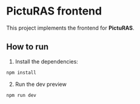 # PictuRAS frontend

This project implements the frontend for **PictuRAS**.

## How to run

1. Install the dependencies:
```bash
npm install
```

2. Run the dev preview
```bash
npm run dev
```